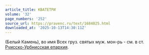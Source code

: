 ```yaml
---
article_title: КВАТЕТРИ
volume: '32'
page_numbers: '252'
source_url: https://pravenc.ru/text/1684025.html
downloaded_at: '2025-10-13T14:30:11Z'
---
```


(Белый Камень), во имя Всех груз. святых муж. мон-рь - см. в ст. [Руисско-Урбнисская епархия](<https://pravenc.ru/text/Руисско-Урбнисская епархия.html>).
